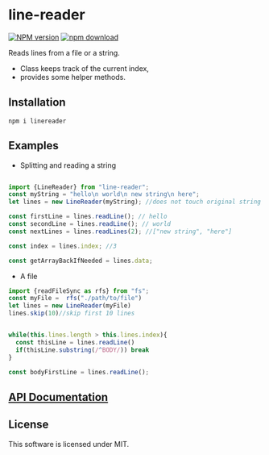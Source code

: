 # line-reader
[![NPM version][npm-image]][npm-url]
[![npm download][download-image]][download-url]

Reads lines from a file or a string.

* Class keeps track of the current index, 
* provides some helper methods.

## Installation

```
npm i linereader
```

## Examples

* Splitting and reading a string

```javascript

import {LineReader} from "line-reader";
const myString = "hello\n world\n new string\n here";
let lines = new LineReader(myString); //does not touch original string

const firstLine = lines.readLine(); // hello
const secondLine = lines.readLine(); // world
const nextLines = lines.readLines(2); //["new string", "here"]

const index = lines.index; //3

const getArrayBackIfNeeded = lines.data;
```

* A file

```javascript
import {readFileSync as rfs} from "fs";
const myFile =  rfs("./path/to/file")
let lines = new LineReader(myFile)
lines.skip(10)//skip first 10 lines


while(this.lines.length > this.lines.index){
  const thisLine = lines.readLine()
  if(thisLine.substring(/^BODY/)) break
}

const bodyFirstLine = lines.readLine();
```

## [API Documentation](https://santimirandarp.github.io/line-reader/)

## License

This software is licensed under MIT.

[npm-image]: https://img.shields.io/npm/v/@santimir/line-reader.svg
[npm-url]: https://www.npmjs.com/package/@santimir/line-reader
[download-image]: https://img.shields.io/npm/dm/@santimir/line-reader.svg
[download-url]: https://www.npmjs.com/package/@santimir/line-reader
